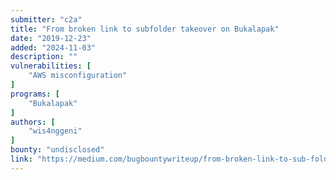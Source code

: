 ```yaml
---
submitter: "c2a"
title: "From broken link to subfolder takeover on Bukalapak"
date: "2019-12-23"
added: "2024-11-03"
description: ""
vulnerabilities: [
    "AWS misconfiguration"
]
programs: [
    "Bukalapak"
]
authors: [
    "wis4nggeni"
]
bounty: "undisclosed"
link: "https://medium.com/bugbountywriteup/from-broken-link-to-sub-folder-takeover-on-bukalapak-3aa985e622c4"
---
```




